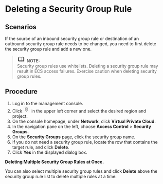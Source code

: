 # Deleting a Security Group Rule<a name="vpc_SecurityGroup_0006"></a>

## Scenarios<a name="s3e580453202e40bf842d4254f7841130"></a>

If the source of an inbound security group rule or destination of an outbound security group rule needs to be changed, you need to first delete the security group rule and add a new one.

>![](public_sys-resources/icon-note.gif) **NOTE:**   
>Security group rules use whitelists. Deleting a security group rule may result in ECS access failures. Exercise caution when deleting security group rules.  

## Procedure<a name="sc03d1dcd3a3d47e385befc1e6dc65979"></a>

1.  Log in to the management console.
2.  Click  ![](figures/icon-region.png)  in the upper left corner and select the desired region and project.
3.  On the console homepage, under  **Network**, click  **Virtual Private Cloud**.
4.  In the navigation pane on the left, choose  **Access Control**  \>  **Security Groups**.
5.  On the  **Security Groups**  page, click the security group name.
6.  If you do not need a security group rule, locate the row that contains the target rule, and click  **Delete**.
7.  Click  **Yes**  in the displayed dialog box.

**Deleting Multiple Security Group Rules at Once.**

You can also select multiple security group rules and click  **Delete**  above the security group rule list to delete multiple rules at a time.

